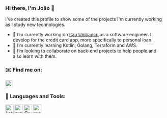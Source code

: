 ### Hi there, I'm João 👋

I've created this profile to show some of the projects I'm currently working as I study new technologies.

- 🔭 I’m currently working on [Itaú Unibanco](https://www.itau.com.br/) as a software engineer. I develop for the credit card app, more specifically to personal loan.
- 🌱 I’m currently learning Kotlin, Golang, Terraform and AWS.
- 👯 I’m looking to collaborate on back-end projects to help people and also learn with them.

### ✉️ Find me on:
[<img align="left" alt="LinkedIn" width="22px" src="https://emojis.slackmojis.com/emojis/images/1470343326/711/linkedin.png?1470343326" />][linkedin]

<br />

### 🧰 Languages and Tools:
<img align="left" alt="kotlin" width="26px" src="https://emojis.slackmojis.com/emojis/images/1626243171/47442/kotlin.png?1626243171" />
<img align="left" alt="python" width="26px" src="https://emojis.slackmojis.com/emojis/images/1450319444/32/python.png?1450319444" />
<img align="left" alt="GoLang" width="26px" src="https://go.dev/blog/go-brand/Go-Logo/PNG/Go-Logo_Blue.png" />
<img align="left" alt="aws" width="26px" src="https://emojis.slackmojis.com/emojis/images/1507180554/2988/aws.png?1507180554" />

[linkedin]: www.linkedin.com/in/joão-carvalho-a24b0416a

<!--
**JoaoPedroMC/JoaoPedroMC** is a ✨ _special_ ✨ repository because its `README.md` (this file) appears on your GitHub profile.

Here are some ideas to get you started:

- 🔭 I’m currently working on ...
- 🌱 I’m currently learning ...
- 👯 I’m looking to collaborate on ...
- 🤔 I’m looking for help with ...
- 💬 Ask me about ...
- 📫 How to reach me: ...
- 😄 Pronouns: ...
- ⚡ Fun fact: ...
-->
